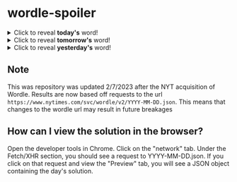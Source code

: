 # wordle-spoiler

<details>
  <summary>Click to reveal <b>today's</b> word!</summary>
  <br>
  <b> limit </b>
</details>

<details>
  <summary>Click to reveal <b>tomorrow's</b> word!</summary>
  <br>
  <b> ninja </b>
</details>

<details>
  <summary>Click to reveal <b>yesterday's</b> word!</summary>
  <br>
  <b> trade </b>
</details>

## Note
This was repository was updated 2/7/2023 after the NYT acquisition of Wordle. Results are now based off requests to the url `https://www.nytimes.com/svc/wordle/v2/YYYY-MM-DD.json`. This means that changes to the wordle url may result in future breakages

## How can I view the solution in the browser?
Open the developer tools in Chrome. Click on the "network" tab. Under the Fetch/XHR section, you should see a request to YYYY-MM-DD.json. If you click on that request and view the "Preview" tab, you will see a JSON object containing the day's solution.